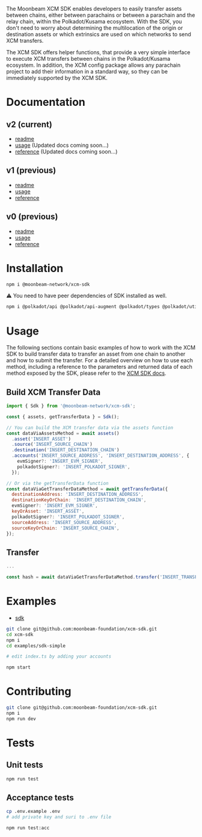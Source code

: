 The Moonbeam XCM SDK enables developers to easily transfer assets between chains, either between parachains or between a parachain and the relay chain, within the Polkadot/Kusama ecosystem. With the SDK, you don't need to worry about determining the multilocation of the origin or destination assets or which extrinsics are used on which networks to send XCM transfers.

The XCM SDK offers helper functions, that provide a very simple interface to execute XCM transfers between chains in the Polkadot/Kusama ecosystem. In addition, the XCM config package allows any parachain project to add their information in a standard way, so they can be immediately supported by the XCM SDK.

# Documentation

## v2 (current)

- [readme](https://github.com/moonbeam-foundation/xcm-sdk/tree/main)
- [usage](https://docs.moonbeam.network/builders/interoperability/xcm/xcm-sdk/v1/xcm-sdk/) (Updated docs coming soon...)
- [reference](https://docs.moonbeam.network/builders/interoperability/xcm/xcm-sdk/v1/reference/) (Updated docs coming soon...)

## v1 (previous)

- [readme](https://github.com/moonbeam-foundation/xcm-sdk/tree/v1)
- [usage](https://docs.moonbeam.network/builders/interoperability/xcm/xcm-sdk/v1/xcm-sdk/)
- [reference](https://docs.moonbeam.network/builders/interoperability/xcm/xcm-sdk/v1/reference/)

## v0 (previous)

- [readme](https://github.com/moonbeam-foundation/xcm-sdk/tree/v0)
- [usage](https://docs.moonbeam.network/builders/interoperability/xcm/xcm-sdk/v0/xcm-sdk/)
- [reference](https://docs.moonbeam.network/builders/interoperability/xcm/xcm-sdk/v0/reference/)

# Installation

```bash
npm i @moonbeam-network/xcm-sdk
```

:warning: You need to have peer dependencies of SDK installed as well.

```bash
npm i @polkadot/api @polkadot/api-augment @polkadot/types @polkadot/util @polkadot/util-crypto @polkadot/apps-config ethers
```

# Usage

The following sections contain basic examples of how to work with the XCM SDK to build transfer data to transfer an asset from one chain to another and how to submit the transfer. For a detailed overview on how to use each method, including a reference to the parameters and returned data of each method exposed by the SDK, please refer to the [XCM SDK docs](https://docs.moonbeam.network/builders/interoperability/xcm/xcm-sdk/v1/).

## Build XCM Transfer Data

```js
import { Sdk } from '@moonbeam-network/xcm-sdk';

const { assets, getTransferData } = Sdk();

// You can build the XCM transfer data via the assets function
const dataViaAssetsMethod = await assets()
  .asset('INSERT_ASSET')
  .source('INSERT_SOURCE_CHAIN')
  .destination('INSERT_DESTINATION_CHAIN')
  .accounts('INSERT_SOURCE_ADDRESS', 'INSERT_DESTINATION_ADDRESS', {
    evmSigner?: 'INSERT_EVM_SIGNER',
    polkadotSigner?: 'INSERT_POLKADOT_SIGNER',
  });

// Or via the getTransferData function
const dataViaGetTransferDataMethod = await getTransferData({
  destinationAddress: 'INSERT_DESTINATION_ADDRESS',
  destinationKeyOrChain: 'INSERT_DESTINATION_CHAIN',
  evmSigner?: 'INSERT_EVM_SIGNER',
  keyOrAsset: 'INSERT_ASSET',
  polkadotSigner?: 'INSERT_POLKADOT_SIGNER',
  sourceAddress: 'INSERT_SOURCE_ADDRESS',
  sourceKeyOrChain: 'INSERT_SOURCE_CHAIN',
});
```

## Transfer

```js
...

const hash = await dataViaGetTransferDataMethod.transfer('INSERT_TRANSFER_AMOUNT');
```

# Examples

- [sdk](https://github.com/moonbeam-foundation/xcm-sdk/blob/main/examples/sdk-simple)

```bash
git clone git@github.com:moonbeam-foundation/xcm-sdk.git
cd xcm-sdk
npm i
cd examples/sdk-simple

# edit index.ts by adding your accounts

npm start
```

# Contributing

```bash
git clone git@github.com:moonbeam-foundation/xcm-sdk.git
npm i
npm run dev
```

# Tests

## Unit tests

```bash
npm run test
```

## Acceptance tests

```bash
cp .env.example .env
# add private key and suri to .env file

npm run test:acc
```
